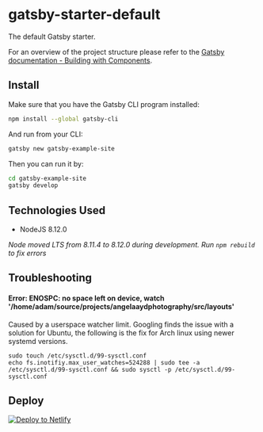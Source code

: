 # gatsby-starter-default
The default Gatsby starter.

For an overview of the project structure please refer to the [Gatsby documentation - Building with Components](https://www.gatsbyjs.org/docs/building-with-components/).

## Install

Make sure that you have the Gatsby CLI program installed:
```sh
npm install --global gatsby-cli
```

And run from your CLI:
```sh
gatsby new gatsby-example-site
```

Then you can run it by:
```sh
cd gatsby-example-site
gatsby develop
```

## Technologies Used
* NodeJS 8.12.0

*_Node moved LTS from 8.11.4 to 8.12.0 during development.  Run `npm rebuild` to fix errors_*

## Troubleshooting

#### Error: ENOSPC: no space left on device, watch '/home/adam/source/projects/angelaaydphotography/src/layouts'

Caused by a userspace watcher limit.  Googling finds the issue with a solution for Ubuntu, the following is the fix for Arch linux using newer systemd versions.

```
sudo touch /etc/sysctl.d/99-sysctl.conf
echo fs.inotifiy.max_user_watches=524288 | sudo tee -a /etc/sysctl.d/99-sysctl.conf && sudo sysctl -p /etc/sysctl.d/99-sysctl.conf
```

## Deploy

[![Deploy to Netlify](https://www.netlify.com/img/deploy/button.svg)](https://app.netlify.com/start/deploy?repository=https://github.com/gatsbyjs/gatsby-starter-default)
